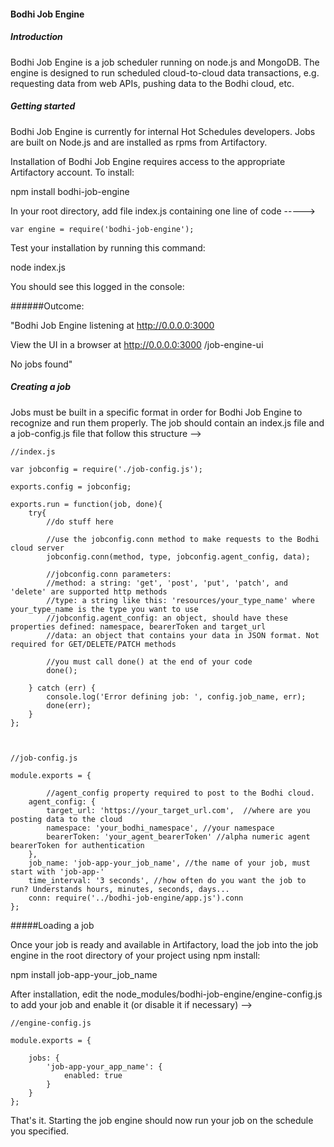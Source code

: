 #### Bodhi Job Engine

##### Introduction
Bodhi Job Engine is a job scheduler running on node.js and MongoDB. The
engine is designed to run scheduled cloud-to-cloud data transactions,
e.g. requesting data from web APIs, pushing data to the Bodhi cloud,
etc.

##### Getting started

Bodhi Job Engine is currently for internal Hot Schedules developers. Jobs
are built on Node.js and are installed as rpms from Artifactory.

Installation of Bodhi Job Engine requires access to the appropriate
Artifactory account. To install:

npm install bodhi-job-engine

In your root directory, add file index.js containing one line of code ----->

````
var engine = require('bodhi-job-engine');

````

Test your installation by running this command:

node index.js

You should see this logged in the console:


######Outcome: 

"Bodhi Job Engine listening at http://0.0.0.0:3000 

View the UI in a browser at http://0.0.0.0:3000 /job-engine-ui


No jobs found"


##### Creating a job

Jobs must be built in a specific format in order for Bodhi Job Engine to
recognize and run them properly. The job should contain an index.js file
and a job-config.js file that follow this structure -->

````
//index.js

var jobconfig = require('./job-config.js');

exports.config = jobconfig;

exports.run = function(job, done){
    try{
        //do stuff here

        //use the jobconfig.conn method to make requests to the Bodhi cloud server
        jobconfig.conn(method, type, jobconfig.agent_config, data);

        //jobconfig.conn parameters:
        //method: a string: 'get', 'post', 'put', 'patch', and 'delete' are supported http methods
        //type: a string like this: 'resources/your_type_name' where your_type_name is the type you want to use
        //jobconfig.agent_config: an object, should have these properties defined: namespace, bearerToken and target_url
        //data: an object that contains your data in JSON format. Not required for GET/DELETE/PATCH methods

        //you must call done() at the end of your code
        done();

    } catch (err) {
        console.log('Error defining job: ', config.job_name, err);
        done(err);
    }
};



//job-config.js

module.exports = {

        //agent_config property required to post to the Bodhi cloud.
    agent_config: {
        target_url: 'https://your_target_url.com',  //where are you posting data to the cloud
        namespace: 'your_bodhi_namespace', //your namespace
        bearerToken: 'your_agent_bearerToken' //alpha numeric agent bearerToken for authentication
    },
    job_name: 'job-app-your_job_name', //the name of your job, must start with 'job-app-'
    time_interval: '3 seconds', //how often do you want the job to run? Understands hours, minutes, seconds, days...
    conn: require('../bodhi-job-engine/app.js').conn
};

````
#####Loading a job

Once your job is ready and available in Artifactory, load the job into
the job engine in the root directory of your project using npm install:


npm install job-app-your_job_name





After installation, edit the node_modules/bodhi-job-engine/engine-config.js to add
your job and enable it (or disable it if necessary) -->



````
//engine-config.js

module.exports = {

    jobs: {
        'job-app-your_app_name': {
            enabled: true
        }
    }
};

````

That's it. Starting the job engine should now run your job on the schedule you specified.


